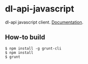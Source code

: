 dl-api-javascript
===

dl-api javascript client. [Documentation](http://doubleleft.github.io/dl-api-javascript/).

How-to build
---

    $ npm install -g grunt-cli
    $ npm install
    $ grunt

